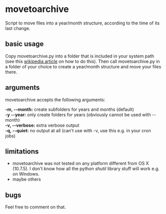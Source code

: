 # movetoarchive


Script to move files into a year/month structure, according to the time of its last change.
## basic usage
Copy movetoarchive.py into a folder that is included in your system path (see this [wikipedia article](http://en.wikipedia.org/wiki/PATH_(variable)) on how to do this).
Then call movetoarchive.py in a folder of your choice to create a year/month structure and move your files there.

## arguments
movetoarchive accepts the following arguments:

**-m, --month:** create subfolders for years and months (default)  
**-y --year:** only create folders for years (obviously cannot be used with --month)  
**-v, --verbose:** extra verbose output  
**-q, --quiet:** no output at all (can't use with -v, use this e.g. in your cron jobs)

## limitations
- movetoarchive was not tested on any platform different from OS X (10.7.5). I don't know how all the python *shutil* library stuff will work e.g. on Windows.
- maybe others

## bugs
Feel free to comment on that.